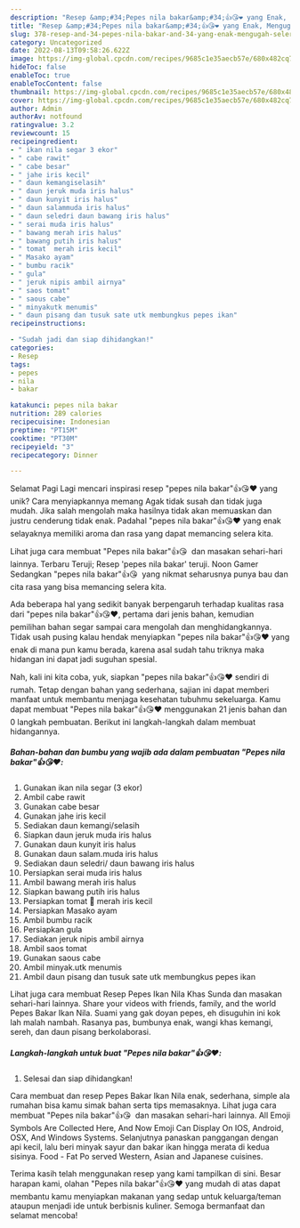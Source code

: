 ```yaml
---
description: "Resep &amp;#34;Pepes nila bakar&amp;#34;👍😘❤️ yang Enak, Mengugah Selera"
title: "Resep &amp;#34;Pepes nila bakar&amp;#34;👍😘❤️ yang Enak, Mengugah Selera"
slug: 378-resep-and-34-pepes-nila-bakar-and-34-yang-enak-mengugah-selera
category: Uncategorized
date: 2022-08-13T09:58:26.622Z
image: https://img-global.cpcdn.com/recipes/9685c1e35aecb57e/680x482cq70/pepes-nila-bakar-foto-resep-utama.jpg
hideToc: false
enableToc: true
enableTocContent: false
thumbnail: https://img-global.cpcdn.com/recipes/9685c1e35aecb57e/680x482cq70/pepes-nila-bakar-foto-resep-utama.jpg
cover: https://img-global.cpcdn.com/recipes/9685c1e35aecb57e/680x482cq70/pepes-nila-bakar-foto-resep-utama.jpg
author: Admin
authorAv: notfound
ratingvalue: 3.2
reviewcount: 15
recipeingredient:
- " ikan nila segar 3 ekor"
- " cabe rawit"
- " cabe besar"
- " jahe iris kecil"
- " daun kemangiselasih"
- " daun jeruk muda iris halus"
- " daun kunyit iris halus"
- " daun salammuda iris halus"
- " daun seledri daun bawang iris halus"
- " serai muda iris halus"
- " bawang merah iris halus"
- " bawang putih iris halus"
- " tomat  merah iris kecil"
- " Masako ayam"
- " bumbu racik"
- " gula"
- " jeruk nipis ambil airnya"
- " saos tomat"
- " saous cabe"
- " minyakutk menumis"
- " daun pisang dan tusuk sate utk membungkus pepes ikan"
recipeinstructions:

- "Sudah jadi dan siap dihidangkan!"
categories:
- Resep
tags:
- pepes
- nila
- bakar

katakunci: pepes nila bakar 
nutrition: 289 calories
recipecuisine: Indonesian
preptime: "PT15M"
cooktime: "PT30M"
recipeyield: "3"
recipecategory: Dinner

---
```



Selamat Pagi Lagi mencari inspirasi resep &#34;pepes nila bakar&#34;👍😘❤️ yang unik? Cara menyiapkannya memang Agak tidak susah dan tidak juga mudah. Jika salah mengolah maka hasilnya tidak akan memuaskan dan justru cenderung tidak enak. Padahal &#34;pepes nila bakar&#34;👍😘❤️ yang enak selayaknya memiliki aroma dan rasa yang dapat memancing selera kita.


Lihat juga cara membuat &#34;Pepes nila bakar&#34;👍😘 ️ dan masakan sehari-hari lainnya. Terbaru Teruji; Resep &#39;pepes nila bakar&#39; teruji. Noon Gamer Sedangkan &#34;pepes nila bakar&#34;👍😘 ️ yang nikmat seharusnya punya bau dan cita rasa yang bisa memancing selera kita.

Ada beberapa hal yang sedikit banyak berpengaruh terhadap kualitas rasa dari &#34;pepes nila bakar&#34;👍😘❤️, pertama dari jenis bahan, kemudian pemilihan bahan segar sampai cara mengolah dan menghidangkannya. Tidak usah pusing kalau hendak menyiapkan &#34;pepes nila bakar&#34;👍😘❤️ yang enak di mana pun kamu berada, karena asal sudah tahu triknya maka hidangan ini dapat jadi suguhan spesial.


Nah, kali ini kita coba, yuk, siapkan &#34;pepes nila bakar&#34;👍😘❤️ sendiri di rumah. Tetap dengan bahan yang sederhana, sajian ini dapat memberi manfaat untuk membantu menjaga kesehatan tubuhmu sekeluarga. Kamu dapat membuat &#34;Pepes nila bakar&#34;👍😘❤️ menggunakan 21 jenis bahan dan 0 langkah pembuatan. Berikut ini langkah-langkah dalam membuat hidangannya.

<!--inarticleads1-->

##### Bahan-bahan dan bumbu yang wajib ada dalam pembuatan &#34;Pepes nila bakar&#34;👍😘❤️:

1. Gunakan  ikan nila segar (3 ekor)
1. Ambil  cabe rawit
1. Gunakan  cabe besar
1. Gunakan  jahe iris kecil
1. Sediakan  daun kemangi/selasih
1. Siapkan  daun jeruk muda iris halus
1. Gunakan  daun kunyit iris halus
1. Gunakan  daun salam.muda iris halus
1. Sediakan  daun seledri/ daun bawang iris halus
1. Persiapkan  serai muda iris halus
1. Ambil  bawang merah iris halus
1. Siapkan  bawang putih iris halus
1. Persiapkan  tomat 🍅 merah iris kecil
1. Persiapkan  Masako ayam
1. Ambil  bumbu racik
1. Persiapkan  gula
1. Sediakan  jeruk nipis ambil airnya
1. Ambil  saos tomat
1. Gunakan  saous cabe
1. Ambil  minyak.utk menumis
1. Ambil  daun pisang dan tusuk sate utk membungkus pepes ikan


Lihat juga cara membuat Resep Pepes Ikan Nila Khas Sunda dan masakan sehari-hari lainnya. Share your videos with friends, family, and the world Pepes Bakar Ikan Nila. Suami yang gak doyan pepes, eh disuguhin ini kok lah malah nambah. Rasanya pas, bumbunya enak, wangi khas kemangi, sereh, dan daun pisang berkolaborasi. 

<!--inarticleads2-->

##### Langkah-langkah untuk buat &#34;Pepes nila bakar&#34;👍😘❤️:


1. Selesai dan siap dihidangkan!

Cara membuat dan resep Pepes Bakar Ikan Nila enak, sederhana, simple ala rumahan bisa kamu simak bahan serta tips memasaknya. Lihat juga cara membuat &#34;Pepes nila bakar&#34;👍😘 ️ dan masakan sehari-hari lainnya. All Emoji Symbols Are Collected Here, And Now Emoji Can Display On IOS, Android, OSX, And Windows Systems. Selanjutnya panaskan panggangan dengan api kecil, lalu beri minyak sayur dan bakar ikan hingga merata di kedua sisinya. Food - Fat Po served Western, Asian and Japanese cuisines. 

Terima kasih telah menggunakan resep yang kami tampilkan di sini. Besar harapan kami, olahan &#34;Pepes nila bakar&#34;👍😘❤️ yang mudah di atas dapat membantu kamu menyiapkan makanan yang sedap untuk keluarga/teman ataupun menjadi ide untuk berbisnis kuliner. Semoga bermanfaat dan selamat mencoba!
